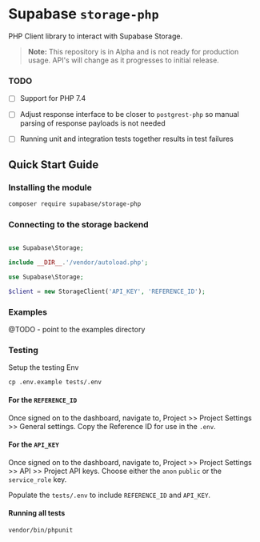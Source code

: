 # Supabase `storage-php`

PHP Client library to interact with Supabase Storage.

> **Note:** This repository is in Alpha and is not ready for production usage. API's will change as it progresses to initial release.


### TODO

- [ ] Support for PHP 7.4 
- [ ] Adjust response interface to be closer to `postgrest-php` so manual parsing of response payloads is not needed 
- [ ] Running unit and integration tests together results in test failures 


## Quick Start Guide

### Installing the module

```bash
composer require supabase/storage-php
```

### Connecting to the storage backend

```php

use Supabase\Storage;

include __DIR__.'/vendor/autoload.php';

use Supabase\Storage;

$client = new StorageClient('API_KEY', 'REFERENCE_ID');
```

### Examples

@TODO - point to the examples directory

### Testing

Setup the testing Env

```
cp .env.example tests/.env
```

#### For the `REFERENCE_ID`
Once signed on to the dashboard, navigate to, Project >> Project Settings >> General settings. Copy the Reference ID for use in the `.env`.

#### For the `API_KEY`
Once signed on to the dashboard, navigate to, Project >> Project Settings >> API >> Project API keys. Choose either the `anon` `public` or the `service_role` key.

Populate the `tests/.env` to include `REFERENCE_ID` and `API_KEY`.

#### Running all tests

```
vendor/bin/phpunit
```
